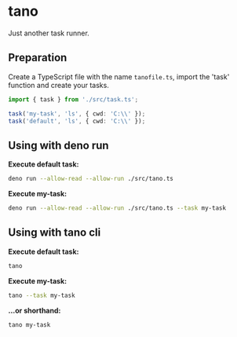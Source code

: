 # tano

Just another task runner.

## Preparation

Create a TypeScript file with the name `tanofile.ts`, import the 'task' function and create your tasks.

```TypeScript
import { task } from './src/task.ts';

task('my-task', 'ls', { cwd: 'C:\\' });
task('default', 'ls', { cwd: 'C:\\' });
```

## Using with deno run

**Execute default task:**

```bash
deno run --allow-read --allow-run ./src/tano.ts
```

**Execute my-task:**

```bash
deno run --allow-read --allow-run ./src/tano.ts --task my-task
```

## Using with tano cli

**Execute default task:**

```bash
tano
```

**Execute my-task:**

```bash
tano --task my-task
```

**...or shorthand:**

```bash
tano my-task
```
